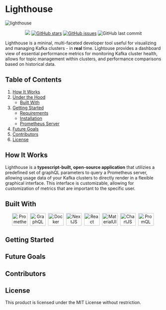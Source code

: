 # Lighthouse
<p>
<img src="https://github.com/oslabs-beta/Lighthouse/blob/main/GithubImages/Lighthouse-github-header-img.png" title="lighthouse"/>&nbsp;
<p> 
<div align="center">
<a href="https://github.com/oslabs-beta/Lighthouse"><img src="https://img.shields.io/badge/license-MIT-blue"/></a>
<a href="https://github.com/oslabs-beta/Lighthouse/stargazers"><img alt="GitHub stars" src="https://img.shields.io/github/stars/oslabs-beta/Lighthouse"></a>
<a href="https://github.com/oslabs-beta/Lighthouse/issues"><img alt="GitHub issues" src="https://img.shields.io/github/issues/oslabs-beta/Lighthouse"></a>
<img alt="GitHub last commit" src="https://img.shields.io/github/last-commit/oslabs-beta/Lighthouse">
</div>
 
Lighthouse is a mininal, multi-faceted developer tool useful for visualizing and managing Kafka clusters - in <strong>real</strong> time. Lightouse provides a dashboard view of essential performance metrics for monitoring Kafka cluster health, allows for topic management within clusters, and performance comparisons based on historical data.



## Table of Contents

1. [How It Works](#how-it-works)
1. [Under the Hood](#under-the-hood)
   - [Built With](#built-with)
1. [Getting Started](#getting-started)
   - [Requirements](#requirements)
   - [Installation](#installation)
   - [Prometheus Server](#prometheus-server)
1. [Future Goals](#future-goals)
1. [Contributors](#contributors)
1. [License](#license)


## How It Works

  Lighthouse is a <strong>typescript-built, open-source application</strong> that utilizies a predefined set of graphQL parameters to query a Prometheus server, allowing usage data of your Kafka clusters to directly render in a flexible graphical interface. This interface is customizable, allowing for customization of metrics that are important to the specific user.
  

  


## Built With

<p align="center">
<img src="" title="Prometheus" alt="Prometheus" width="50" height="40"/>&nbsp;
<img src="" title="GraphQL" alt="GraphQL" width="50" height="40"/>&nbsp;
<img src="" title="Docker" alt="Docker" width="50" height="40"/>&nbsp;
<img src="" title="NextJS" alt="NextJS" width="50" height="40"/>&nbsp;
<img src="" title="React" alt="React" width="50" height="40"/>&nbsp;
<img src="" title="MaterialUI" alt="MaterialUI" width="50" height="40"/>&nbsp;
<img src="" title="ChartJS" alt="ChartJS" width="50" height="40"/>&nbsp;
<img src="" title="PromQL" alt="PromQL" width="50" height="40"/>&nbsp;
</p>

## Getting Started



## Future Goals


## Contributors


## License

This product is licensed under the MIT License without restriction.


